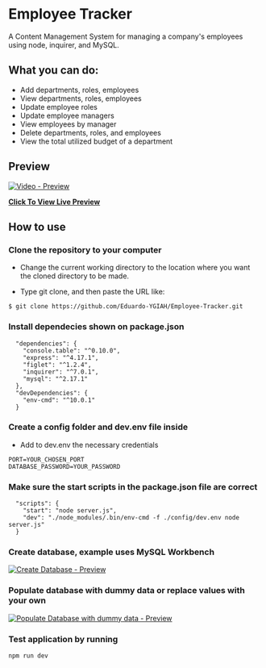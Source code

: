 # Employee Tracker

A Content Management System for managing a company's employees using node, inquirer, and MySQL.

## What you can do:

- Add departments, roles, employees
- View departments, roles, employees
- Update employee roles
- Update employee managers
- View employees by manager
- Delete departments, roles, and employees
- View the total utilized budget of a department

## Preview

[![Video - Preview](https://res.cloudinary.com/ygiah/image/upload/v1577747087/bootcamp/employee_tracker/Screenshot_2019-12-30_at_23.01.25.png)](https://res.cloudinary.com/ygiah/video/upload/v1577747423/bootcamp/employee_tracker/demo.mp4)

**[Click To View Live Preview](https://res.cloudinary.com/ygiah/video/upload/v1577747423/bootcamp/employee_tracker/demo.mp4)**

## How to use

### Clone the repository to your computer

- Change the current working directory to the location where you want the cloned directory to be made.

- Type git clone, and then paste the URL like:

```
$ git clone https://github.com/Eduardo-YGIAH/Employee-Tracker.git

```

### Install dependecies shown on package.json

```
  "dependencies": {
    "console.table": "^0.10.0",
    "express": "^4.17.1",
    "figlet": "^1.2.4",
    "inquirer": "^7.0.1",
    "mysql": "^2.17.1"
  },
  "devDependencies": {
    "env-cmd": "^10.0.1"
  }

```

### Create a config folder and dev.env file inside

- Add to dev.env the necessary credentials

```
PORT=YOUR_CHOSEN_PORT
DATABASE_PASSWORD=YOUR_PASSWORD

```

### Make sure the start scripts in the package.json file are correct

```
  "scripts": {
    "start": "node server.js",
    "dev": "./node_modules/.bin/env-cmd -f ./config/dev.env node server.js"
  }

```

### Create database, example uses MySQL Workbench

[![Create Database - Preview](https://res.cloudinary.com/ygiah/image/upload/v1577741691/bootcamp/employee_tracker/creating_database.gif)](https://res.cloudinary.com/ygiah/image/upload/v1577741691/bootcamp/employee_tracker/creating_database.gif)

### Populate database with dummy data or replace values with your own

[![Populate Database with dummy data - Preview](http://www.tutorials.yougetitathome.com/c84fd6369b4a/Screen%252520Recording%2525202019-12-30%252520at%25252009.39%252520pm.gif)](http://www.tutorials.yougetitathome.com/c84fd6369b4a/Screen%252520Recording%2525202019-12-30%252520at%25252009.39%252520pm.gif)

### Test application by running

```
npm run dev

```
